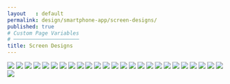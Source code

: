 ```yaml
---
layout   : default
permalink: design/smartphone-app/screen-designs/
published: true
# Custom Page Variables
# ─────────────────────
title: Screen Designs
---
```


<img src="../../../img/prototype – 1.png">
<img src="../../../img/prototype – 2.png">
<img src="../../../img/prototype – 3.png">
<img src="../../../img/prototype – 4.png">
<img src="../../../img/prototype – 5.png">
<img src="../../../img/prototype – 6.png">
<img src="../../../img/prototype – 7.png">
<img src="../../../img/prototype – 8.png">
<img src="../../../img/prototype – 9.png">
<img src="../../../img/prototype – 10.png">
<img src="../../../img/prototype – 11.png">
<img src="../../../img/prototype – 12.png">
<img src="../../../img/prototype – 13.png">
<img src="../../../img/prototype – 14.png">
<img src="../../../img/prototype – 15.png">
<img src="../../../img/prototype – 16.png">
<img src="../../../img/prototype – 17.png">
<img src="../../../img/prototype – 18.png">
<img src="../../../img/prototype – 19.png">
<img src="../../../img/prototype – 20.png">
<img src="../../../img/prototype – 21.png">
<img src="../../../img/prototype – 22.png">
<img src="../../../img/prototype – 23.png">
<img src="../../../img/prototype – 24.png">
<img src="../../../img/prototype – 25.png">
<img src="../../../img/prototype – 26.png">
